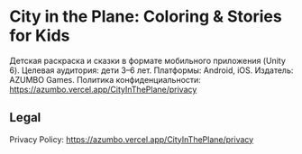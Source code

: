 # City in the Plane: Coloring & Stories for Kids
Детская раскраска и сказки в формате мобильного приложения (Unity 6).
Целевая аудитория: дети 3–6 лет.
Платформы: Android, iOS.
Издатель: AZUMBO Games.
Политика конфиденциальности: https://azumbo.vercel.app/CityInThePlane/privacy

## Legal
Privacy Policy: https://azumbo.vercel.app/CityInThePlane/privacy
